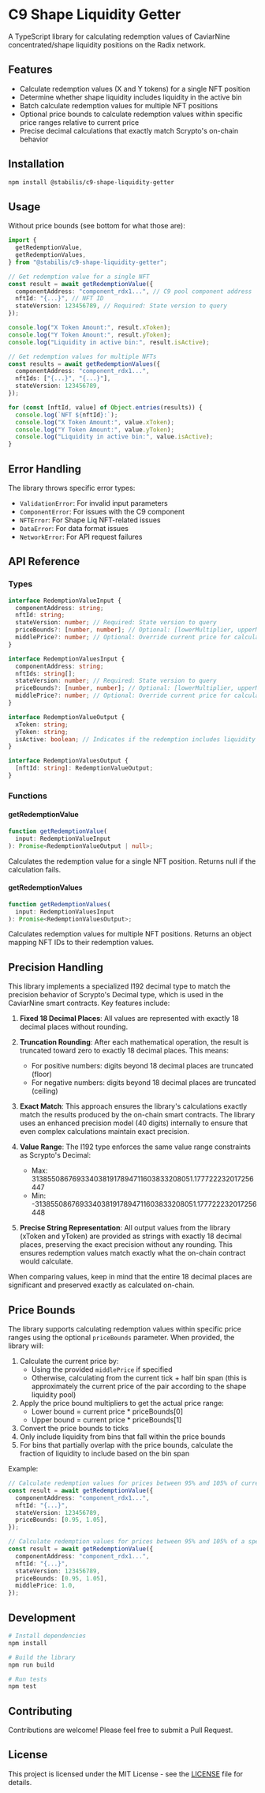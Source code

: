 # C9 Shape Liquidity Getter

A TypeScript library for calculating redemption values of CaviarNine concentrated/shape liquidity positions on the Radix network.

## Features

- Calculate redemption values (X and Y tokens) for a single NFT position
- Determine whether shape liquidity includes liquidity in the active bin
- Batch calculate redemption values for multiple NFT positions
- Optional price bounds to calculate redemption values within specific price ranges relative to current price
- Precise decimal calculations that exactly match Scrypto's on-chain behavior

## Installation

```bash
npm install @stabilis/c9-shape-liquidity-getter
```

## Usage

Without price bounds (see bottom for what those are):

```typescript
import {
  getRedemptionValue,
  getRedemptionValues,
} from "@stabilis/c9-shape-liquidity-getter";

// Get redemption value for a single NFT
const result = await getRedemptionValue({
  componentAddress: "component_rdx1...", // C9 pool component address
  nftId: "{...}", // NFT ID
  stateVersion: 123456789, // Required: State version to query
});

console.log("X Token Amount:", result.xToken);
console.log("Y Token Amount:", result.yToken);
console.log("Liquidity in active bin:", result.isActive);

// Get redemption values for multiple NFTs
const results = await getRedemptionValues({
  componentAddress: "component_rdx1...",
  nftIds: ["{...}", "{...}"],
  stateVersion: 123456789,
});

for (const [nftId, value] of Object.entries(results)) {
  console.log(`NFT ${nftId}:`);
  console.log("X Token Amount:", value.xToken);
  console.log("Y Token Amount:", value.yToken);
  console.log("Liquidity in active bin:", value.isActive);
}
```

## Error Handling

The library throws specific error types:

- `ValidationError`: For invalid input parameters
- `ComponentError`: For issues with the C9 component
- `NFTError`: For Shape Liq NFT-related issues
- `DataError`: For data format issues
- `NetworkError`: For API request failures

## API Reference

### Types

```typescript
interface RedemptionValueInput {
  componentAddress: string;
  nftId: string;
  stateVersion: number; // Required: State version to query
  priceBounds?: [number, number]; // Optional: [lowerMultiplier, upperMultiplier]
  middlePrice?: number; // Optional: Override current price for calculations
}

interface RedemptionValuesInput {
  componentAddress: string;
  nftIds: string[];
  stateVersion: number; // Required: State version to query
  priceBounds?: [number, number]; // Optional: [lowerMultiplier, upperMultiplier]
  middlePrice?: number; // Optional: Override current price for calculations
}

interface RedemptionValueOutput {
  xToken: string;
  yToken: string;
  isActive: boolean; // Indicates if the redemption includes liquidity from the active bin
}

interface RedemptionValuesOutput {
  [nftId: string]: RedemptionValueOutput;
}
```

### Functions

#### getRedemptionValue

```typescript
function getRedemptionValue(
  input: RedemptionValueInput
): Promise<RedemptionValueOutput | null>;
```

Calculates the redemption value for a single NFT position. Returns null if the calculation fails.

#### getRedemptionValues

```typescript
function getRedemptionValues(
  input: RedemptionValuesInput
): Promise<RedemptionValuesOutput>;
```

Calculates redemption values for multiple NFT positions. Returns an object mapping NFT IDs to their redemption values.

## Precision Handling

This library implements a specialized I192 decimal type to match the precision behavior of Scrypto's Decimal type, which is used in the CaviarNine smart contracts. Key features include:

1. **Fixed 18 Decimal Places**: All values are represented with exactly 18 decimal places without rounding.

2. **Truncation Rounding**: After each mathematical operation, the result is truncated toward zero to exactly 18 decimal places. This means:
   - For positive numbers: digits beyond 18 decimal places are truncated (floor)
   - For negative numbers: digits beyond 18 decimal places are truncated (ceiling)

3. **Exact Match**: This approach ensures the library's calculations exactly match the results produced by the on-chain smart contracts. The library uses an enhanced precision model (40 digits) internally to ensure that even complex calculations maintain exact precision.

4. **Value Range**: The I192 type enforces the same value range constraints as Scrypto's Decimal:
   - Max: 3138550867693340381917894711603833208051.177722232017256447
   - Min: -3138550867693340381917894711603833208051.177722232017256448

5. **Precise String Representation**: All output values from the library (xToken and yToken) are provided as strings with exactly 18 decimal places, preserving the exact precision without any rounding. This ensures redemption values match exactly what the on-chain contract would calculate.

When comparing values, keep in mind that the entire 18 decimal places are significant and preserved exactly as calculated on-chain.

## Price Bounds

The library supports calculating redemption values within specific price ranges using the optional `priceBounds` parameter. When provided, the library will:

1. Calculate the current price by:
   - Using the provided `middlePrice` if specified
   - Otherwise, calculating from the current tick + half bin span (this is approximately the current price of the pair according to the shape liquidity pool)
2. Apply the price bound multipliers to get the actual price range:
   - Lower bound = current price \* priceBounds[0]
   - Upper bound = current price \* priceBounds[1]
3. Convert the price bounds to ticks
4. Only include liquidity from bins that fall within the price bounds
5. For bins that partially overlap with the price bounds, calculate the fraction of liquidity to include based on the bin span

Example:

```typescript
// Calculate redemption values for prices between 95% and 105% of current price
const result = await getRedemptionValue({
  componentAddress: "component_rdx1...",
  nftId: "{...}",
  stateVersion: 123456789,
  priceBounds: [0.95, 1.05],
});

// Calculate redemption values for prices between 95% and 105% of a specific price
const result = await getRedemptionValue({
  componentAddress: "component_rdx1...",
  nftId: "{...}",
  stateVersion: 123456789,
  priceBounds: [0.95, 1.05],
  middlePrice: 1.0,
});
```

## Development

```bash
# Install dependencies
npm install

# Build the library
npm run build

# Run tests
npm test
```

## Contributing

Contributions are welcome! Please feel free to submit a Pull Request.

## License

This project is licensed under the MIT License - see the [LICENSE](LICENSE) file for details.